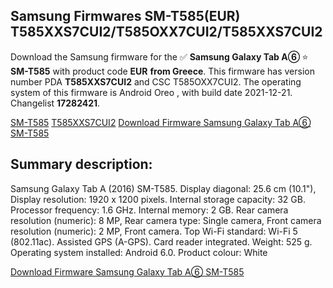 <h2>Samsung Firmwares SM-T585(EUR) T585XXS7CUI2/T585OXX7CUI2/T585XXS7CUI2</h2>
Download the Samsung firmware for the ✅ <strong>Samsung Galaxy Tab A⑥ </strong> ⭐ <strong>SM-T585</strong> with product code <strong>EUR</strong> <strong> from Greece</strong>. This firmware has version number PDA <strong>T585XXS7CUI2</strong> and CSC T585OXX7CUI2. The operating system of this firmware is Android Oreo , with build date 2021-12-21. Changelist <strong>17282421</strong>.

[SM-T585](https://samfirm.shop/samsung/model/SM-T585)
[T585XXS7CUI2](https://samfirm.shop/samsung/pda/T585XXS7CUI2)
[Download Firmware Samsung Galaxy Tab A⑥ SM-T585](https://samfirm.shop/samsung/firmware/484367)
<h2>Summary description:</h2>
<p>Samsung Galaxy Tab A (2016) SM-T585. Display diagonal: 25.6 cm (10.1"), Display resolution: 1920 x 1200 pixels. Internal storage capacity: 32 GB. Processor frequency: 1.6 GHz. Internal memory: 2 GB. Rear camera resolution (numeric): 8 MP, Rear camera type: Single camera, Front camera resolution (numeric): 2 MP, Front camera. Top Wi-Fi standard: Wi-Fi 5 (802.11ac). Assisted GPS (A-GPS). Card reader integrated. Weight: 525 g. Operating system installed: Android 6.0. Product colour: White</p>


[Download Firmware Samsung Galaxy Tab A⑥ SM-T585](https://samfirm.shop/samsung/firmware/484367)
